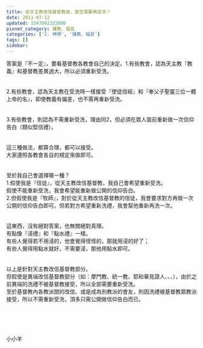 ```yaml
---
title: 從天主教改信基督教後，是否需要再受洗？
date: 2011-07-12
updated: 1547992322000
pixnet_category: 護教、福音
categories: ['2. 神學', '護教、福音']
tags: []
sidebar: 
---
```


<p>答案是『不一定』，要看基督教各教會自己的決定。<!--more-->1.有些教會，認為天主教『教義』和基督教差異過大，所以必須重新受洗。<br/><br/><br/>2.有些教會，認為天主教在受洗時一樣接受『使徒信經』和『奉父子聖靈三位一體上帝的名』，即使教義有偏差，也不需再重新受洗。<br/><br/><br/>3.有些教會，則認為不需重新受洗，理由同2，但必須在眾人面前重新做一次信仰告白（類似堅信禮）。<br/> <br/><br/>這三種做法，都算合理，都可以接受。<br/>大家遵照各教會各自的規定來做即可。<br/> <br/><br/>至於我自己會選擇哪一種？<br/>1.假使我是『信徒』，從天主教改信基督教，我自己會希望重新受洗。<br/>假使不能重新受洗，我會希望能重新做公開的信仰告白。<br/>2.但假使我是『牧師』，對於從天主教改信基督教的信徒，我會要求對方再做一次公開的信仰告白即可。但若對方希望重新洗禮，我會幫他重新再洗一次。<br/> <br/><br/>這東西，沒有絕對答案，也無關絕對真理。<br/>有點像『浸禮』和『點水禮』一樣。<br/>有些人覺得若不用浸的，他會覺得怪怪的，那就用浸的好了；<br/>有些人覺得用點水就好，不需要浸，那他用點水即可。<br/> <br/><br/>以上是針對天主教改信基督教部分。<br/>但假使是異端改信基督教部分（如：摩門教、統一教、耶和華見證人、、、），由於之前異端的洗禮不被基督教接受，所以全部需要重新受洗。<br/>至於基督教內各教派間的改信、或是成為別教派的會友，則因洗禮被基督教眾教派接受，所以不需重新受洗，頂多只需公開做信仰告白而已。<br/><br/><br/><br/><br/><br/>小小羊<br/><br/><br/><br/><br/><br/><br/><br/>
</p>